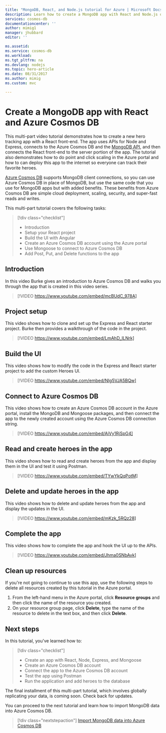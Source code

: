 ```yaml
---
title: "MongoDB, React, and Node.js tutorial for Azure | Microsoft Docs"
description: Learn how to create a MongoDB app with React and Node.js on Azure Cosmos DB using the exact same APIs you use for MongoDB with this video based tutorial series. 
services: cosmos-db
documentationcenter: ''
author: mimig1
manager: jhubbard
editor: ''

ms.assetid: 
ms.service: cosmos-db
ms.workload: 
ms.tgt_pltfrm: na
ms.devlang: nodejs
ms.topic: hero-article
ms.date: 08/31/2017
ms.author: mimig
ms.custom: mvc

---
```

# Create a MongoDB app with React and Azure Cosmos DB  

This multi-part video tutorial demonstrates how to create a new hero tracking app with a React front-end. The app uses APIs for Node and Express, connects to the Azure Cosmos DB and the [MongoDB API](mongodb-introduction.md), and then connects the React front-end to the server portion of the app. The tutorial also demonstrates how to do point and click scaling in the Azure portal and how to can deploy this app to the internet so everyone can track their favorite heroes. 

[Azure Cosmos DB](https://azure.microsoft.com/services/cosmos-db/) supports MongoDB client connections, so you can use Azure Cosmos DB in place of MongoDB, but use the same code that you use for MongoDB apps but with added benefits. These benefits from Azure Cosmos DB are simple cloud deployment, scaling, security, and super-fast reads and writes.  

This multi-part tutorial covers the following tasks:

> [!div class="checklist"]
> * Introduction
> * Setup your React project
> * Build the UI with Angular
> * Create an Azure Cosmos DB account using the Azure portal
> * Use Mongoose to connect to Azure Cosmos DB
> * Add Post, Put, and Delete functions to the app

## Introduction 

In this video Burke gives an introduction to Azure Cosmos DB and walks you through the app that is created in this video series. 

> [!VIDEO https://www.youtube.com/embed/mcBUdC_978A]

## Project setup

This video shows how to clone and set up the Express and React starter project. Burke then provides a walkthrough of the code in the project.

> [!VIDEO https://www.youtube.com/embed/LmAhD_ILNrk]

## Build the UI

This video shows how to modify the code in the Express and React starter project to add the custom Heroes UI. 

> [!VIDEO https://www.youtube.com/embed/NIg5VJA5BQw]

## Connect to Azure Cosmos DB

This video shows how to create an Azure Cosmos DB account in the Azure portal, install the MongoDB and Mongoose packages, and then connect the app to the newly created account using the Azure Cosmos DB connection string. 

> [!VIDEO https://www.youtube.com/embed/AiVy1RjSpG4]

## Read and create heroes in the app

This video shows how to read and create heroes from the app and display them in the UI and test it using Postman. 

> [!VIDEO https://www.youtube.com/embed/TYwYkQqPotM] 

## Delete and update heroes in the app

This video shows how to delete and update heroes from the app and display the updates in the UI. 

> [!VIDEO https://www.youtube.com/embed/mKzk_5RQz28] 

## Complete the app

This video shows how to complete the app and hook the UI up to the APIs. 

> [!VIDEO https://www.youtube.com/embed/Jhma0SNbAvk]

## Clean up resources

If you're not going to continue to use this app, use the following steps to delete all resources created by this tutorial in the Azure portal. 

1. From the left-hand menu in the Azure portal, click **Resource groups** and then click the name of the resource you created. 
2. On your resource group page, click **Delete**, type the name of the resource to delete in the text box, and then click **Delete**.

## Next steps

In this tutorial, you've learned how to:

> [!div class="checklist"]
> * Create an app with React, Node, Express, and Mongoose 
> * Create an Azure Cosmos DB account
> * Connect the app to the Azure Cosmos DB account
> * Test the app using Postman
> * Run the application and add heroes to the database

The final installment of this multi-part tutorial, which involves globally replicating your data, is coming soon. Check back for updates. 

You can proceed to the next tutorial and learn how to import MongoDB data into Azure Cosmos DB.  

> [!div class="nextstepaction"]
> [Import MongoDB data into Azure Cosmos DB](mongodb-migrate.md)
 